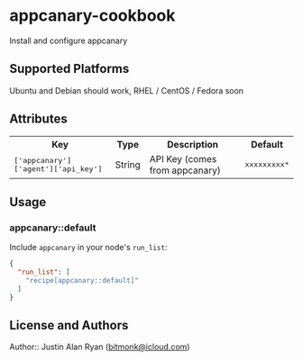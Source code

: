 # appcanary-cookbook

Install and configure appcanary

## Supported Platforms

Ubuntu and Debian should work, RHEL / CentOS / Fedora soon

## Attributes

<table>
  <tr>
    <th>Key</th>
    <th>Type</th>
    <th>Description</th>
    <th>Default</th>
  </tr>
  <tr>
    <td><tt>['appcanary']['agent']['api_key']</tt></td>
    <td>String</td>
    <td>API Key (comes from appcanary)</td>
    <td><tt>xxxxxxxxx*</tt></td>
  </tr>
</table>

## Usage

### appcanary::default

Include `appcanary` in your node's `run_list`:

```json
{
  "run_list": [
    "recipe[appcanary::default]"
  ]
}
```

## License and Authors

Author:: Justin Alan Ryan (<bitmonk@icloud.com>)
